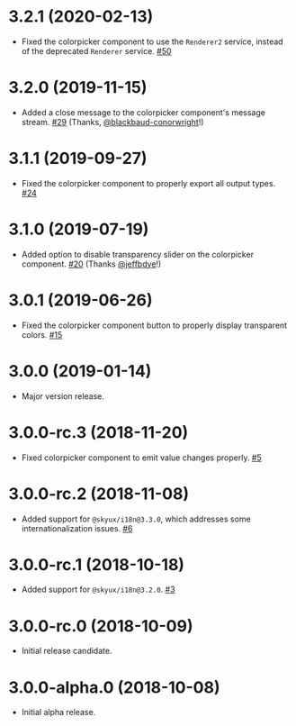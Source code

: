 # 3.2.1 (2020-02-13)

- Fixed the colorpicker component to use the `Renderer2` service, instead of the deprecated `Renderer` service. [#50](https://github.com/blackbaud/skyux-lookup/pull/50)

# 3.2.0 (2019-11-15)

- Added a close message to the colorpicker component's message stream. [#29](https://github.com/blackbaud/skyux-colorpicker/pull/29) (Thanks, [@blackbaud-conorwright](https://github.com/blackbaud-conorwright)!)

# 3.1.1 (2019-09-27)

- Fixed the colorpicker component to properly export all output types. [#24](https://github.com/blackbaud/skyux-colorpicker/pull/24)

# 3.1.0 (2019-07-19)

- Added option to disable transparency slider on the colorpicker component. [#20](https://github.com/blackbaud/skyux-colorpicker/pull/20) (Thanks [@jeffbdye](https://github.com/jeffbdye)!)

# 3.0.1 (2019-06-26)

- Fixed the colorpicker component button to properly display transparent colors. [#15](https://github.com/blackbaud/skyux-colorpicker/pull/15)

# 3.0.0 (2019-01-14)

- Major version release.

# 3.0.0-rc.3 (2018-11-20)

- Fixed colorpicker component to emit value changes properly. [#5](https://github.com/blackbaud/skyux-colorpicker/pull/5)

# 3.0.0-rc.2 (2018-11-08)

- Added support for `@skyux/i18n@3.3.0`, which addresses some internationalization issues. [#6](https://github.com/blackbaud/skyux-colorpicker/pull/6)

# 3.0.0-rc.1 (2018-10-18)

- Added support for `@skyux/i18n@3.2.0`. [#3](https://github.com/blackbaud/skyux-colorpicker/pull/3)

# 3.0.0-rc.0 (2018-10-09)

- Initial release candidate.

# 3.0.0-alpha.0 (2018-10-08)

- Initial alpha release.

